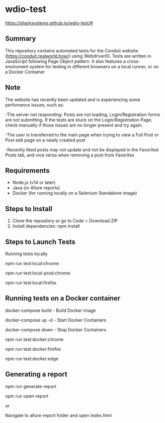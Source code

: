 # wdio-test
https://sharksystems.github.io/wdio-test/#

## Summary

This repository contains automated tests for the Conduit website (https://conduit.realworld.how/) using WebdriverIO. Tests are written in JavaScript following Page Object pattern. 
It also features a cross-enviroment system for testing in different browsers on a local runner, or on a Docker Container
## Note
The website has recently been updated and is experiencing some perfomance issues, such as:

-The server not responding: Posts are not loading, Login/Registration forms are not submitting. If the tests are stuck on the Login/Registration Page, check manually if those issues are no longer present and try again.

-The user is transferred to the main page when trying to view a Full Post or Post edit page on a newly created post

-Recently liked posts may not update and not be displayed in the Favorited Posts tab, and vice versa when removing a post from Favorites

## Requirements

- Node.js (v14 or later)
- Java (or Allure reports)
- Docker (for running locally on a Selenium Standalone image)

## Steps to Install

1. Clone the repository or go to Code > Download ZIP
2. Install dependencies: npm install

## Steps to Launch Tests

Running tests locally

npm run test:local:chrome

npm run test:local-prod:chrome

npm run test:local:firefox

## Running tests on a Docker container

docker-compose build - Build Docker image

docker-compose up -d - Start Docker Containers

docker-compose down - Stop Docker Containers

npm run test:docker:chrome

npm run test:docker:firefox

npm run test:docker:edge

## Generating a report
npm run generate-report

npm run open-report

or

Navigate to allure-report folder and open index.html
